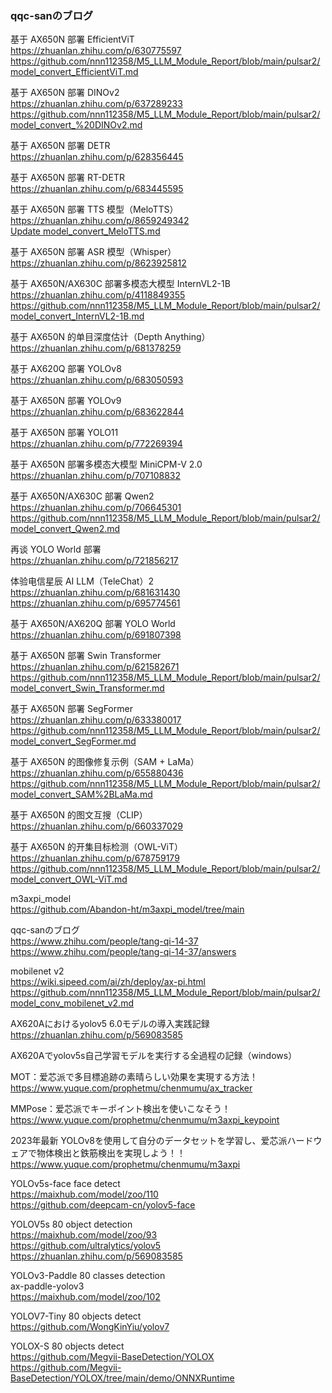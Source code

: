 
### qqc-sanのブログ

基于 AX650N 部署 EfficientViT  
https://zhuanlan.zhihu.com/p/630775597  
https://github.com/nnn112358/M5_LLM_Module_Report/blob/main/pulsar2/model_convert_EfficientViT.md  

基于 AX650N 部署 DINOv2  
https://zhuanlan.zhihu.com/p/637289233  
https://github.com/nnn112358/M5_LLM_Module_Report/blob/main/pulsar2/model_convert_%20DINOv2.md  

基于 AX650N 部署 DETR  
https://zhuanlan.zhihu.com/p/628356445  

基于 AX650N 部署 RT-DETR<br>
https://zhuanlan.zhihu.com/p/683445595<br>

基于 AX650N 部署 TTS 模型（MeloTTS）<br>
https://zhuanlan.zhihu.com/p/8659249342<br>
[Update model_convert_MeloTTS.md](https://github.com/nnn112358/M5_LLM_Module_Report/blob/main/pulsar2/model_convert_MeloTTS.md)


基于 AX650N 部署 ASR 模型（Whisper）<br>
https://zhuanlan.zhihu.com/p/8623925812<br>

基于 AX650N/AX630C 部署多模态大模型 InternVL2-1B<br>
https://zhuanlan.zhihu.com/p/4118849355<br>
https://github.com/nnn112358/M5_LLM_Module_Report/blob/main/pulsar2/model_convert_InternVL2-1B.md<br>

基于 AX650N 的单目深度估计（Depth Anything）<br>
https://zhuanlan.zhihu.com/p/681378259<br>

基于 AX620Q 部署 YOLOv8<br>
https://zhuanlan.zhihu.com/p/683050593<br>

基于 AX650N 部署 YOLOv9<br>
https://zhuanlan.zhihu.com/p/683622844<br>

基于 AX650N 部署 YOLO11<br>
https://zhuanlan.zhihu.com/p/772269394<br>

基于 AX650N 部署多模态大模型 MiniCPM-V 2.0<br>
https://zhuanlan.zhihu.com/p/707108832<br>

基于 AX650N/AX630C 部署 Qwen2<br>
https://zhuanlan.zhihu.com/p/706645301<br>
https://github.com/nnn112358/M5_LLM_Module_Report/blob/main/pulsar2/model_convert_Qwen2.md  

再谈 YOLO World 部署<br>
https://zhuanlan.zhihu.com/p/721856217<br>

体验电信星辰 AI LLM（TeleChat）2<br>
https://zhuanlan.zhihu.com/p/681631430<br>
https://zhuanlan.zhihu.com/p/695774561<br>


基于 AX650N/AX620Q 部署 YOLO World<br>
https://zhuanlan.zhihu.com/p/691807398<br>

基于 AX650N 部署 Swin Transformer  
https://zhuanlan.zhihu.com/p/621582671  
https://github.com/nnn112358/M5_LLM_Module_Report/blob/main/pulsar2/model_convert_Swin_Transformer.md  


基于 AX650N 部署 SegFormer  
https://zhuanlan.zhihu.com/p/633380017  
https://github.com/nnn112358/M5_LLM_Module_Report/blob/main/pulsar2/model_convert_SegFormer.md

基于 AX650N 的图像修复示例（SAM + LaMa）  
https://zhuanlan.zhihu.com/p/655880436  
https://github.com/nnn112358/M5_LLM_Module_Report/blob/main/pulsar2/model_convert_SAM%2BLaMa.md  
 
基于 AX650N 的图文互搜（CLIP）  
https://zhuanlan.zhihu.com/p/660337029  

基于 AX650N 的开集目标检测（OWL-ViT）  
https://zhuanlan.zhihu.com/p/678759179  
https://github.com/nnn112358/M5_LLM_Module_Report/blob/main/pulsar2/model_convert_OWL-ViT.md

m3axpi_model  
https://github.com/Abandon-ht/m3axpi_model/tree/main  

qqc-sanのブログ<br>
https://www.zhihu.com/people/tang-qi-14-37<br>
https://www.zhihu.com/people/tang-qi-14-37/answers<br>

mobilenet v2  
https://wiki.sipeed.com/ai/zh/deploy/ax-pi.html
https://github.com/nnn112358/M5_LLM_Module_Report/blob/main/pulsar2/model_conv_mobilenet_v2.md  

AX620Aにおけるyolov5 6.0モデルの導入実践記録  
https://zhuanlan.zhihu.com/p/569083585  

AX620Aでyolov5s自己学習モデルを実行する全過程の記録（windows）  

MOT：爱芯派で多目標追跡の素晴らしい効果を実現する方法！  
https://www.yuque.com/prophetmu/chenmumu/ax_tracker   

MMPose：爱芯派でキーポイント検出を使いこなそう！  
https://www.yuque.com/prophetmu/chenmumu/m3axpi_keypoint  

2023年最新 YOLOv8を使用して自分のデータセットを学習し、爱芯派ハードウェアで物体検出と鉄筋検出を実現しよう！！  
https://www.yuque.com/prophetmu/chenmumu/m3axpi  

YOLOv5s-face face detect  
https://maixhub.com/model/zoo/110  
https://github.com/deepcam-cn/yolov5-face  

YOLOV5s 80 object detection  
https://maixhub.com/model/zoo/93  
https://github.com/ultralytics/yolov5    
https://zhuanlan.zhihu.com/p/569083585  

YOLOv3-Paddle 80 classes detection  
ax-paddle-yolov3  
https://maixhub.com/model/zoo/102  

YOLOV7-Tiny 80 objects detect  
https://github.com/WongKinYiu/yolov7  

YOLOX-S 80 objects detect  
https://github.com/Megvii-BaseDetection/YOLOX  
https://github.com/Megvii-BaseDetection/YOLOX/tree/main/demo/ONNXRuntime  

